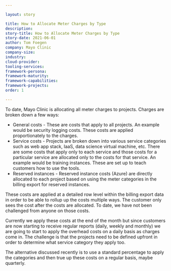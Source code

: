 ```yaml
---

layout: story

title: How to Allocate Meter Charges by Type
description:
story-title: How to Allocate Meter Charges by Type
story-date: 2021-06-01
author: Tom Foegen
company: Mayo Clinic
company-size:
industry:
cloud-provider:
tooling-services:
framework-persona:
framework-maturity:
framework-capabilities:
framework-projects:
order: 1

---
```


To date, Mayo Clinic is allocating all meter charges to projects. Charges are broken down a few ways:

* General costs - These are costs that apply to all projects. An example would be security logging costs.  These costs are applied proportionately to the charges.
* Service costs - Projects are broken down into various service categories such as web app stack, IaaS, data science virtual machine, etc. There are some costs that apply only to each service and those costs for a particular service are allocated only to the costs for that service. An example would be training instances. These are set up to teach customers how to use the tools.
* Reserved instances - Reserved instance costs (Azure) are directly allocated to each project based on using the meter categories in the billing export for reserved instances.

These costs are applied at a detailed row level within the billing export data in order to be able to rollup up the costs multiple ways. The customer only sees the cost after the costs are allocated. To date, we have not been challenged from anyone on those costs.

Currently we apply these costs at the end of the month but since customers are now starting to receive regular reports (daily, weekly and monthly) we are going to start to apply the overhead costs on a daily basis as charges come in.  The challenge is that the projects need to be defined upfront in order to determine what service category they apply too.

The alternative discussed recently is to use a standard percentage to apply the categories and then true up these costs on a regular basis, maybe quarterly.